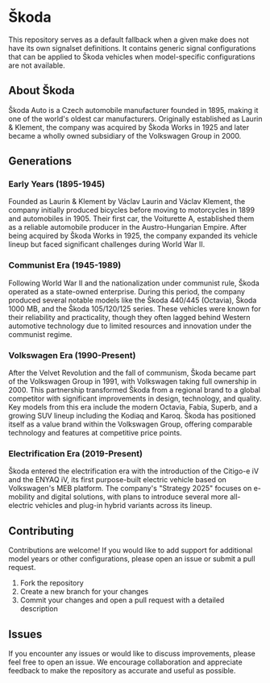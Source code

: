 # Škoda

This repository serves as a default fallback when a given make does not have its own signalset definitions. It contains generic signal configurations that can be applied to Škoda vehicles when model-specific configurations are not available.

## About Škoda

Škoda Auto is a Czech automobile manufacturer founded in 1895, making it one of the world's oldest car manufacturers. Originally established as Laurin & Klement, the company was acquired by Škoda Works in 1925 and later became a wholly owned subsidiary of the Volkswagen Group in 2000.

## Generations

### Early Years (1895-1945)

Founded as Laurin & Klement by Václav Laurin and Václav Klement, the company initially produced bicycles before moving to motorcycles in 1899 and automobiles in 1905. Their first car, the Voiturette A, established them as a reliable automobile producer in the Austro-Hungarian Empire. After being acquired by Škoda Works in 1925, the company expanded its vehicle lineup but faced significant challenges during World War II.

### Communist Era (1945-1989)

Following World War II and the nationalization under communist rule, Škoda operated as a state-owned enterprise. During this period, the company produced several notable models like the Škoda 440/445 (Octavia), Škoda 1000 MB, and the Škoda 105/120/125 series. These vehicles were known for their reliability and practicality, though they often lagged behind Western automotive technology due to limited resources and innovation under the communist regime.

### Volkswagen Era (1990-Present)

After the Velvet Revolution and the fall of communism, Škoda became part of the Volkswagen Group in 1991, with Volkswagen taking full ownership in 2000. This partnership transformed Škoda from a regional brand to a global competitor with significant improvements in design, technology, and quality. Key models from this era include the modern Octavia, Fabia, Superb, and a growing SUV lineup including the Kodiaq and Karoq. Škoda has positioned itself as a value brand within the Volkswagen Group, offering comparable technology and features at competitive price points.

### Electrification Era (2019-Present)

Škoda entered the electrification era with the introduction of the Citigo-e iV and the ENYAQ iV, its first purpose-built electric vehicle based on Volkswagen's MEB platform. The company's "Strategy 2025" focuses on e-mobility and digital solutions, with plans to introduce several more all-electric vehicles and plug-in hybrid variants across its lineup.

## Contributing

Contributions are welcome! If you would like to add support for additional model years or other configurations, please open an issue or submit a pull request.

1. Fork the repository
2. Create a new branch for your changes
3. Commit your changes and open a pull request with a detailed description

## Issues

If you encounter any issues or would like to discuss improvements, please feel free to open an issue. We encourage collaboration and appreciate feedback to make the repository as accurate and useful as possible.
